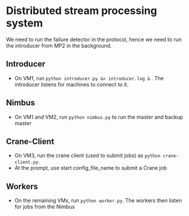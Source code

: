 # Distributed stream processing system

We need to run the failure detector in the protocol, hence we need to run the introducer from MP2 in the background.

## Introducer
* On VM1, run ```python introducer.py &> introducer.log &``` . The introducer listens for machines to connect to it.

## Nimbus
* On VM1 and VM2, run ```python nimbus.py``` to run the master and backup master

## Crane-Client
* On VM3, run the crane client (used to submit jobs) as ```python crane-client.py```.
* At the prompt, use start config_file_name to submit a Crane job

## Workers
* On the remaining VMs, run ```python worker.py```. The workers then listen for jobs from the Nimbus